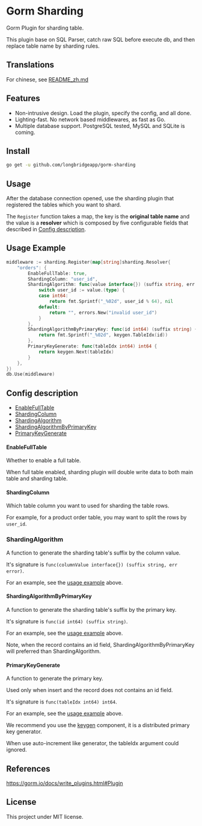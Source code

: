 # Gorm Sharding

Gorm Plugin for sharding table.

This plugin base on SQL Parser, catch raw SQL before execute db, and then replace table name by sharding rules.

## Translations

For chinese, see [README_zh.md](./README_zh.md)

## Features

- Non-intrusive design. Load the plugin, specify the config, and all done.
- Lighting-fast. No network based middlewares, as fast as Go.
- Multiple database support. PostgreSQL tested, MySQL and SQLite is coming.

## Install

```bash
go get -u github.com/longbridgeapp/gorm-sharding
```

## Usage

After the database connection opened, use the sharding plugin that registered the tables which you want to shard.

The `Register` function takes a map, the key is the **original table name** and the value is a **resolver** which is composed by five configurable fields that described in [Config description](#config-description).

## Usage Example

```go
middleware := sharding.Register(map[string]sharding.Resolver{
	"orders": {
		EnableFullTable: true,
		ShardingColumn: "user_id",
		ShardingAlgorithm: func(value interface{}) (suffix string, err error) {
			switch user_id := value.(type) {
			case int64:
				return fmt.Sprintf("_%02d", user_id % 64), nil
			default:
				return "", errors.New("invalid user_id")
			}
		},
		ShardingAlgorithmByPrimaryKey: func(id int64) (suffix string) {
			return fmt.Sprintf("_%02d", keygen.TableIdx(id))
		},
		PrimaryKeyGenerate: func(tableIdx int64) int64 {
			return keygen.Next(tableIdx)
		}
	},
})
db.Use(middleware)
```

## Config description

- [EnableFullTable](#EnableFullTable)
- [ShardingColumn](#ShardingColumn)
- [ShardingAlgorithm](#ShardingAlgorithm)
- [ShardingAlgorithmByPrimaryKey](#ShardingAlgorithmByPrimaryKey)
- [PrimaryKeyGenerate](#PrimaryKeyGenerate)

#### EnableFullTable

Whether to enable a full table.

When full table enabled, sharding plugin will double write data to both main table and sharding table.

#### ShardingColumn

Which table column you want to used for sharding the table rows.

For example, for a product order table, you may want to split the rows by `user_id`.

### ShardingAlgorithm

A function to generate the sharding table's suffix by the column value.

It's signature is `func(columnValue interface{}) (suffix string, err error)`.

For an example, see the [usage example](#usage-example) above.

#### ShardingAlgorithmByPrimaryKey

A function to generate the sharding table's suffix by the primary key.

It's signature is `func(id int64) (suffix string)`.

For an example, see the [usage example](#usage-example) above.

Note, when the record contains an id field, ShardingAlgorithmByPrimaryKey will preferred than ShardingAlgorithm.

#### PrimaryKeyGenerate

A function to generate the primary key.

Used only when insert and the record does not contains an id field.

It's signature is `func(tableIdx int64) int64`.

For an example, see the [usage example](#usage-example) above.

We recommend you use the [keygen](https://github.com/longbridgeapp/gorm-sharding/tree/main/keygen) component, it is a distributed primary key generator.

When use auto-increment like generator, the tableIdx argument could ignored.

## References

https://gorm.io/docs/write_plugins.html#Plugin

## License

This project under MIT license.

